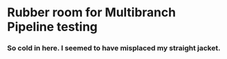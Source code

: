 # Rubber room for Multibranch Pipeline testing

### So cold in here. I seemed to have misplaced my straight jacket.
